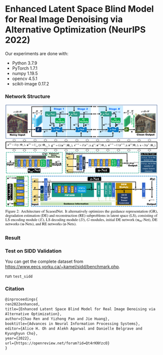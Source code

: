 # Enhanced Latent Space Blind Model for Real Image Denoising via Alternative Optimization (NeurIPS 2022)

Our experiments are done with:

- Python 3.7.9
- PyTorch 1.7.1
- numpy 1.19.5
- opencv 4.5.1
- scikit-image 0.17.2


### Network Structure
![Network Structure](figure/Network_Structure.png)

### Result



### Test on SIDD Validation
You can get the complete dataset from https://www.eecs.yorku.ca/~kamel/sidd/benchmark.php.

run `test_sidd`


### Citation

```
@inproceedings{
ren2022enhanced,
title={Enhanced Latent Space Blind Model for Real Image Denoising via Alternative Optimization},
author={Chao Ren and Yizhong Pan and Jie Huang},
booktitle={Advances in Neural Information Processing Systems},
editor={Alice H. Oh and Alekh Agarwal and Danielle Belgrave and Kyunghyun Cho},
year={2022},
url={https://openreview.net/forum?id=Qt4rKNYzcO}
}
```
